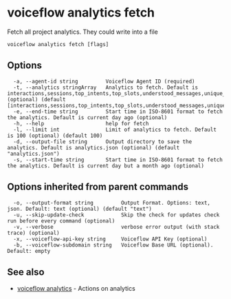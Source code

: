 # voiceflow analytics fetch

Fetch all project analytics. They could write into a file

```
voiceflow analytics fetch [flags]
```

## Options

```
  -a, --agent-id string         Voiceflow Agent ID (required)
  -t, --analytics stringArray   Analytics to fetch. Default is interactions,sessions,top_intents,top_slots,understood_messages,unique_users,token_usage (optional) (default [interactions,sessions,top_intents,top_slots,understood_messages,unique_users,token_usage])
  -e, --end-time string         Start time in ISO-8601 format to fetch the analytics. Default is current day ago (optional)
  -h, --help                    help for fetch
  -l, --limit int               Limit of analytics to fetch. Default is 100 (optional) (default 100)
  -d, --output-file string      Output directory to save the analytics. Default is analytics.json (optional) (default "analytics.json")
  -s, --start-time string       Start time in ISO-8601 format to fetch the analytics. Default is current day but a month ago (optional)
```

## Options inherited from parent commands

```
  -o, --output-format string         Output Format. Options: text, json. Default: text (optional) (default "text")
  -u, --skip-update-check            Skip the check for updates check run before every command (optional)
  -v, --verbose                      verbose error output (with stack trace) (optional)
  -x, --voiceflow-api-key string     Voiceflow API Key (optional)
  -b, --voiceflow-subdomain string   Voiceflow Base URL (optional). Default: empty
```

## See also

* [voiceflow analytics](/cmd/voiceflow_analytics/)	 - Actions on analytics

